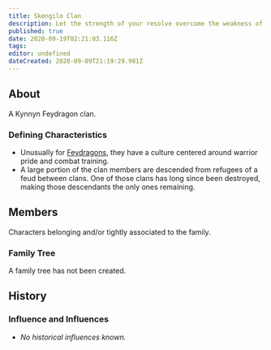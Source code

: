 ```yaml
---
title: Skengilo Clan
description: Let the strength of your resolve overcome the weakness of your body.
published: true
date: 2020-09-19T02:21:03.116Z
tags: 
editor: undefined
dateCreated: 2020-09-09T21:19:29.981Z
---
```


## About

A Kynnyn Feydragon clan.

### Defining Characteristics

- Unusually for [Feydragons](/genealogy/feydragon), they have a culture centered around warrior pride and combat training.
- A large portion of the clan members are descended from refugees of a feud between clans. One of those clans has long since been destroyed, making those descendants the only ones remaining.

## Members

Characters belonging and/or tightly associated to the family.

### Family Tree

A family tree has not been created.

## History

### Influence and Influences

- *No historical influences known.*